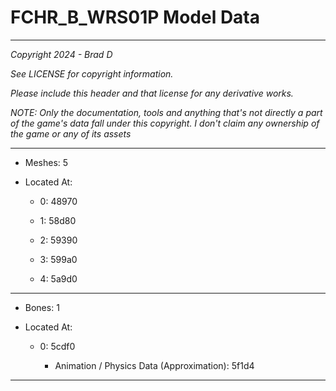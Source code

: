 # FCHR_B_WRS01P Model Data

---

*Copyright 2024 - Brad D*

*See LICENSE for copyright information.*

*Please include this header and that license for any derivative works.*

*NOTE: Only the documentation, tools and anything that's not directly a part of the game's data fall under this copyright. I don't claim any ownership of the game or any of its assets*

---

* Meshes: 5

* Located At:

  * 0: 48970

  * 1: 58d80

  * 2: 59390

  * 3: 599a0

  * 4: 5a9d0

---

* Bones: 1

* Located At:

  * 0: 5cdf0

    * Animation / Physics Data (Approximation): 5f1d4

---

